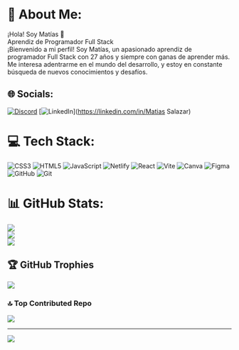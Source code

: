 # 💫 About Me:
¡Hola! Soy Matías 👋<br>Aprendiz de Programador Full Stack<br>¡Bienvenido a mi perfil! Soy Matías, un apasionado aprendiz de programador Full Stack con 27 años y siempre con ganas de aprender más. Me  interesa adentrarme en el mundo del desarrollo, y estoy en constante búsqueda de nuevos conocimientos y desafíos.


## 🌐 Socials:
[![Discord](https://img.shields.io/badge/Discord-%237289DA.svg?logo=discord&logoColor=white)](https://discord.gg/matias0655) [![LinkedIn](https://img.shields.io/badge/LinkedIn-%230077B5.svg?logo=linkedin&logoColor=white)](https://linkedin.com/in/Matias Salazar) 

# 💻 Tech Stack:
![CSS3](https://img.shields.io/badge/css3-%231572B6.svg?style=for-the-badge&logo=css3&logoColor=white) ![HTML5](https://img.shields.io/badge/html5-%23E34F26.svg?style=for-the-badge&logo=html5&logoColor=white) ![JavaScript](https://img.shields.io/badge/javascript-%23323330.svg?style=for-the-badge&logo=javascript&logoColor=%23F7DF1E) ![Netlify](https://img.shields.io/badge/netlify-%23000000.svg?style=for-the-badge&logo=netlify&logoColor=#00C7B7) ![React](https://img.shields.io/badge/react-%2320232a.svg?style=for-the-badge&logo=react&logoColor=%2361DAFB) ![Vite](https://img.shields.io/badge/vite-%23646CFF.svg?style=for-the-badge&logo=vite&logoColor=white) ![Canva](https://img.shields.io/badge/Canva-%2300C4CC.svg?style=for-the-badge&logo=Canva&logoColor=white) ![Figma](https://img.shields.io/badge/figma-%23F24E1E.svg?style=for-the-badge&logo=figma&logoColor=white) ![GitHub](https://img.shields.io/badge/github-%23121011.svg?style=for-the-badge&logo=github&logoColor=white) ![Git](https://img.shields.io/badge/git-%23F05033.svg?style=for-the-badge&logo=git&logoColor=white)
# 📊 GitHub Stats:
![](https://github-readme-stats.vercel.app/api?username=Matoma1607&theme=dark&hide_border=false&include_all_commits=false&count_private=false)<br/>
![](https://github-readme-streak-stats.herokuapp.com/?user=Matoma1607&theme=dark&hide_border=false)<br/>
![](https://github-readme-stats.vercel.app/api/top-langs/?username=Matoma1607&theme=dark&hide_border=false&include_all_commits=false&count_private=false&layout=compact)

## 🏆 GitHub Trophies
![](https://github-profile-trophy.vercel.app/?username=Matoma1607&theme=radical&no-frame=false&no-bg=true&margin-w=4)

### 🔝 Top Contributed Repo
![](https://github-contributor-stats.vercel.app/api?username=Matoma1607&limit=5&theme=dark&combine_all_yearly_contributions=true)

---
[![](https://visitcount.itsvg.in/api?id=Matoma1607&icon=0&color=0)](https://visitcount.itsvg.in)

<!-- Proudly created with GPRM ( https://gprm.itsvg.in ) -->
